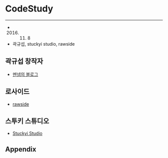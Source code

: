 # CodeStudy 
---

- 2016. 11. 8
- 곽규섭, stuckyi studio, rawside

## 곽규섭 창작자

- [멘넴의 블로그](http://m.blog.naver.com/mennem) 

## 로사이드
- [rawside](http://rawside.kr/)

## 스투키 스튜디오
- [Stuckyi Studio](http://stuckyi.studio)


## Appendix
